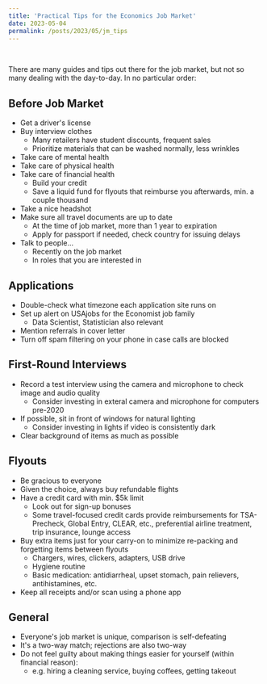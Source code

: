 ```yaml
---
title: 'Practical Tips for the Economics Job Market'
date: 2023-05-04
permalink: /posts/2023/05/jm_tips
---
```


&nbsp; 

There are many guides and tips out there for the job market, but not so many dealing with the day-to-day. In no particular order:

## Before Job Market 
- Get a driver's license
- Buy interview clothes
  - Many retailers have student discounts, frequent sales 
  - Prioritize materials that can be washed normally, less wrinkles
- Take care of mental health 
- Take care of physical health
- Take care of financial health
  - Build your credit 
  - Save a liquid fund for flyouts that reimburse you afterwards, min. a couple thousand
- Take a nice headshot 
- Make sure all travel documents are up to date 
  - At the time of job market, more than 1 year to expiration
  - Apply for passport if needed, check country for issuing delays 
- Talk to people...
  - Recently on the job market
  - In roles that you are interested in

## Applications
- Double-check what timezone each application site runs on
- Set up alert on USAjobs for the Economist job family
  - Data Scientist, Statistician also relevant
- Mention referrals in cover letter 
- Turn off spam filtering on your phone in case calls are blocked

## First-Round Interviews
- Record a test interview using the camera and microphone to check image and audio quality
  - Consider investing in exteral camera and microphone for computers pre-2020 
- If possible, sit in front of windows for natural lighting
  - Consider investing in lights if video is consistently dark 
- Clear background of items as much as possible

## Flyouts 
- Be gracious to everyone
- Given the choice, always buy refundable flights
- Have a credit card with min. $5k limit
  - Look out for sign-up bonuses
  - Some travel-focused credit cards provide reimbursements for TSA-Precheck, Global Entry, CLEAR, etc., preferential airline treatment, trip insurance, lounge access 
- Buy extra items just for your carry-on to minimize re-packing and forgetting items between flyouts
  - Chargers, wires, clickers, adapters, USB drive
  - Hygiene routine 
  - Basic medication: antidiarrheal, upset stomach, pain relievers, antihistamines, etc.
- Keep all receipts and/or scan using a phone app

## General 
- Everyone's job market is unique, comparison is self-defeating 
- It's a two-way match; rejections are also two-way
- Do not feel guilty about making things easier for yourself (within financial reason):  
  - e.g. hiring a cleaning service, buying coffees, getting takeout
